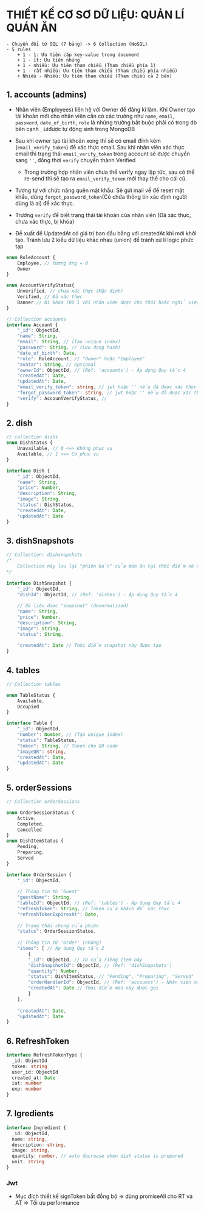 # THIẾT KẾ CƠ SƠ DỮ LIỆU: QUẢN LÍ QUÁN ĂN
    - Chuyển đổi từ SQL (7 bảng) -> 6 Collection (NoSQL)
    - 5 rules 
        + 1 - 1: Ưu tiên cặp key-value trong document
        + 1 - ít: Ưu tiên nhúng
        + 1 - nhiều: Ưu tiên tham chiếu (Tham chiếu phía 1)
        + 1 - rất nhiều: Ưu tiên tham chiếu (Tham chiếu phía nhiều)
        + Nhiều - Nhiều: Ưu tiên tham chiếu (Tham chiếu cả 2 bên)


## 1. accounts (admins)

- Nhân viên (Employees) liên hệ với Owner để đăng kí làm. Khi Owner tạo tài khoản mới cho nhân viên cần có các trường như `name`, `email`, `password`, `date_of_birth`, `role` là những trường bắt buộc phải có trong db bên cạnh `_id`được tự động sinh trong MongoDB

- Sau khi owner tạo tài khoản xong thì sẽ có email đính kèm (`email_verify_token`) để xác thực email. Sau khi nhân viên xác thực email thì trạng thái `email_verify_token` trong account sẽ được chuyển sang `''`, đồng thời `verify` chuyển thành Verified
    + Trong trường hợp nhân viên chưa thể verify ngay lập tức, sau có thể re-send thì sẽ tạo ra `email_verify_token` mới thay thế cho cái cũ.

- Tương tự với chức năng quên mật khẩu: Sẽ gửi mail về để reset mật khẩu, dùng `forgot_password_token`(Có chứa thông tin xác định người dùng là ai) để xác thực.

- Trường `verify` để biết trạng thái tài khoản của nhân viên (Đã xác thực, chưa xác thực, bị khóa)

- Đề xuất để UpdatedAt có giá trị ban đầu bằng với createdAt khi mới khởi tạo. Tránh lưu 2 kiểu dữ liệu khác nhau (union) để tránh xử lí logic phức tạp

```ts
enum RoleAccount {
    Employee, // tương ứng = 0
    Owner
}

enum AccountVerifyStatus{
    Unverified, // chưa xác thực (Mặc định)
    Verified, // Đã xác thực 
    Banner // Bị khóa (Đối với nhân viên được cho thôi hoặc nghỉ việc)
}

// Collection accounts
interface Account {
    "_id": ObjectId,
    "name": String,
    "email": String, // (Tạo unique index)
    "password": String, // (Lưu dạng hash)
    "date_of_birth": Date,
    "role": RoleAccount, // "Owner" hoặc "Employee"
    "avatar": String, // optional 
    "ownerId": ObjectId, // (Ref: 'accounts') - Áp dụng Quy tắc 4
    "createdAt": Date,
    "updatedAt": Date,
    "email_verify_token": string, // jwt hoặc '' nếu đã được xác thực email
    "forgot_password_token": string, // jwt hoặc '' nếu đã được xác thực
    "verify": AccountVerifyStatus, // 
}
```


## 2. dish
```ts
// collection dishs
enum DishStatus {
    Unavailable, // 0 <=> Không phục vụ
    Available, // 1 <=> Có phục vụ
}

interface Dish {
    "_id": ObjectId,
    "name": String,
    "price": Number,
    "description": String,
    "image": String,
    "status": DishStatus, 
    "createdAt": Date,
    "updatedAt": Date
}
```

## 3. dishSnapshots
```ts
// Collection: dishsnapshots
/*
    Collection này lưu lại "phiên bản" của món ăn tại thời điểm nó được cập nhật (hoặc đặt hàng).
*/
 
interface DishSnapshot {
    "_id": ObjectId,
    "dishId": ObjectId, // (Ref: 'dishes') - Áp dụng Quy tắc 4
    
    // Dữ liệu được "snapshot" (denormalized)
    "name": String,
    "price": Number,
    "description": String,
    "image": String,
    "status": String,
    
    "createdAt": Date // Thời điểm snapshot này được tạo
}
```

## 4. tables
```ts
// Collection tables

enum TableStatus {
    Available,
    Occupied
}

interface Table {
    "_id": ObjectId,
    "number": Number, // (Tạo unique index)
    "status": TableStatus, 
    "token": String, // Token cho QR code
    "imageQR": string,
    "createdAt": Date,
    "updatedAt": Date
}
```

## 5. orderSessions
```ts
// Collection orderSessions

enum OrderSessionStatus {
    Active,
    Completed,
    Cancelled
}
enum DishItemStatus {
    Pending,
    Preparing,
    Served
}

interface OrderSession {
    "_id": ObjectId,
  
    // Thông tin từ 'Guest'
    "guestName": String,
    "tableId": ObjectId, // (Ref: 'tables') - Áp dụng Quy tắc 4
    "refreshToken": String, // Token của khách để xác thực
    "refreshTokenExpiresAt": Date,
    
    // Trạng thái chung của phiên
    "status": OrderSessionStatus, 
    
    // Thông tin từ 'Order' (nhúng)
    "items": [ // Áp dụng Quy tắc 2
        {
        "_id": ObjectId, // ID của riêng item này
        "dishSnapshotId": ObjectId, // (Ref: 'dishSnapshots')
        "quantity": Number,
        "status": DishItemStatus, // "Pending", "Preparing", "Served"
        "orderHandlerId": ObjectId, // (Ref: 'accounts') - Nhân viên xử lý món này
        "createdAt": Date // Thời điểm món này được gọi
        }
    ],
    
    "createdAt": Date,
    "updatedAt": Date
}
```

## 6. RefreshToken

```ts
interface RefreshTokenType {
  _id: ObjectId
  token: string
  user_id: ObjectId
  created_at: Date
  iat: number
  exp: number
}
```

## 7. Igredients

```ts
interface Ingredient {
  _id: ObjectId,
  name: string,
  description: string,
  image: string,
  quantity: number, // auto decrease when dish status is prepared
  unit: string
}
```

### Jwt
  - Mục đích thiết kế signToken bất đồng bộ => dùng promiseAll cho RT và AT => Tối ưu performance